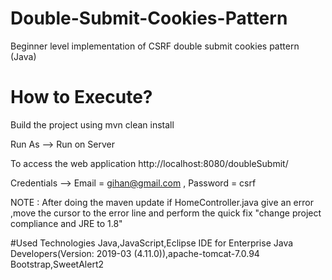 # Double-Submit-Cookies-Pattern
Beginner level implementation of CSRF double submit cookies pattern (Java) 
# How to Execute?
Build the project using mvn clean install

Run As --> Run on Server

To access the web application http://localhost:8080/doubleSubmit/

Credentials --> Email = gihan@gmail.com , Password = csrf

NOTE : After doing the maven update if HomeController.java give an error ,move the cursor to the error line and perform the quick fix "change project compliance and JRE to 1.8"

#Used Technologies
Java,JavaScript,Eclipse IDE for Enterprise Java Developers(Version: 2019-03 (4.11.0)),apache-tomcat-7.0.94
Bootstrap,SweetAlert2
